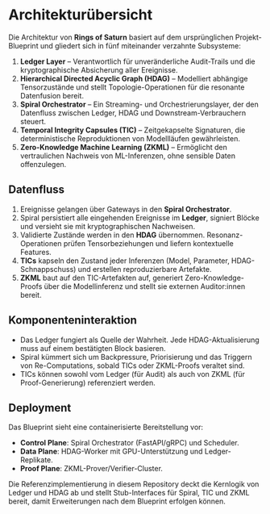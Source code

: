 # Architekturübersicht

Die Architektur von **Rings of Saturn** basiert auf dem ursprünglichen Projekt-Blueprint und gliedert sich in fünf miteinander verzahnte Subsysteme:

1. **Ledger Layer** – Verantwortlich für unveränderliche Audit-Trails und die kryptographische Absicherung aller Ereignisse.
2. **Hierarchical Directed Acyclic Graph (HDAG)** – Modelliert abhängige Tensorzustände und stellt Topologie-Operationen für die resonante Datenfusion bereit.
3. **Spiral Orchestrator** – Ein Streaming- und Orchestrierungslayer, der den Datenfluss zwischen Ledger, HDAG und Downstream-Verbrauchern steuert.
4. **Temporal Integrity Capsules (TIC)** – Zeitgekapselte Signaturen, die deterministische Reproduktionen von Modellläufen gewährleisten.
5. **Zero-Knowledge Machine Learning (ZKML)** – Ermöglicht den vertraulichen Nachweis von ML-Inferenzen, ohne sensible Daten offenzulegen.

## Datenfluss

1. Ereignisse gelangen über Gateways in den **Spiral Orchestrator**.
2. Spiral persistiert alle eingehenden Ereignisse im **Ledger**, signiert Blöcke und versieht sie mit kryptographischen Nachweisen.
3. Validierte Zustände werden in den **HDAG** übernommen. Resonanz-Operationen prüfen Tensorbeziehungen und liefern kontextuelle Features.
4. **TICs** kapseln den Zustand jeder Inferenzen (Model, Parameter, HDAG-Schnappschuss) und erstellen reproduzierbare Artefakte.
5. **ZKML** baut auf den TIC-Artefakten auf, generiert Zero-Knowledge-Proofs über die Modellinferenz und stellt sie externen Auditor:innen bereit.

## Komponenteninteraktion

- Das Ledger fungiert als Quelle der Wahrheit. Jede HDAG-Aktualisierung muss auf einem bestätigten Block basieren.
- Spiral kümmert sich um Backpressure, Priorisierung und das Triggern von Re-Computations, sobald TICs oder ZKML-Proofs veraltet sind.
- TICs können sowohl vom Ledger (für Audit) als auch von ZKML (für Proof-Generierung) referenziert werden.

## Deployment

Das Blueprint sieht eine containerisierte Bereitstellung vor:

- **Control Plane**: Spiral Orchestrator (FastAPI/gRPC) und Scheduler.
- **Data Plane**: HDAG-Worker mit GPU-Unterstützung und Ledger-Replikate.
- **Proof Plane**: ZKML-Prover/Verifier-Cluster.

Die Referenzimplementierung in diesem Repository deckt die Kernlogik von Ledger und HDAG ab und stellt Stub-Interfaces für Spiral, TIC und ZKML bereit, damit Erweiterungen nach dem Blueprint erfolgen können.
